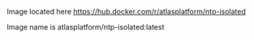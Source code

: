 Image located here https://hub.docker.com/r/atlasplatform/ntp-isolated

Image name is atlasplatform/ntp-isolated:latest